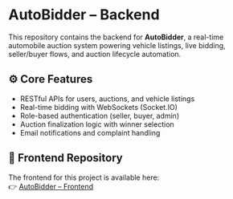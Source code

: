 # AutoBidder – Backend

This repository contains the backend for **AutoBidder**, a real-time automobile auction system powering vehicle listings, live bidding, seller/buyer flows, and auction lifecycle automation.

## ⚙️ Core Features
- RESTful APIs for users, auctions, and vehicle listings
- Real-time bidding with WebSockets (Socket.IO)
- Role-based authentication (seller, buyer, admin)
- Auction finalization logic with winner selection
- Email notifications and complaint handling

## 🔗 Frontend Repository
The frontend for this project is available here:  
👉 [AutoBidder – Frontend](https://github.com/M-Talha-Jabbar/AutoBidder-UI)
